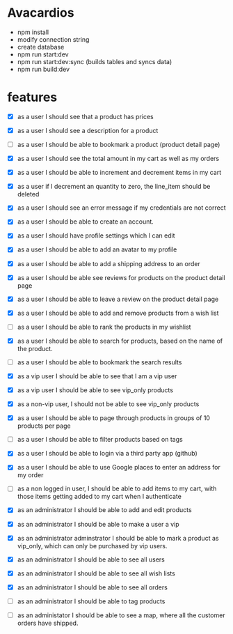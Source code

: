 # Avacardios

- npm install
- modify connection string
- create database
- npm run start:dev
- npm run start:dev:sync (builds tables and syncs data)
- npm run build:dev

# features

- [X] as a user I should see that a product has prices
- [X] as a user I should see a description for a product
- [ ] as a user I should be able to bookmark a product (product detail page)
- [X] as a user I should see the total amount in my cart as well as my orders
- [X] as a user I should be able to increment and decrement items in my cart
- [X] as a user if I decrement an quantity to zero, the line_item should be deleted
- [X] as a user I should see an error message if my credentials are not correct
- [X] as a user I should be able to create an account.
- [X] as a user I should have profile settings which I can edit
- [X] as a user I should be able to add an avatar to my profile
- [X] as a user I should be able to add a shipping address to an order
- [X] as a user I should be able see reviews for products on the product detail page
- [X] as a user I should be able to leave a review on the product detail page
- [X] as a user I should be able to add and remove products from a wish list
- [ ] as a user I should be able to rank the products in my wishlist
- [X] as a user I should be able to search for products, based on the name of the product.
- [ ] as a user I should be able to bookmark the search results
- [X] as a vip user I should be able to see that I am a vip user
- [X] as a vip user I should be able to see vip_only products
- [X] as a non-vip user, I should not be able to see vip_only products
- [X] as a user I should be able to page through products in groups of 10 products per page
- [ ] as a user I should be able to filter products based on tags
- [X] as a user I should be able to login via a third party app (github)
- [x] as a user I should be able to use Google places to enter an address for my order
- [ ] as a non logged in user, I should be able to add items to my cart, with those items getting added to my cart when I authenticate

- [X] as an administrator I should be able to add and edit products
- [X] as an administrator I should be able to make a user a vip
- [X] as an administrator adminstrator I should be able to mark a product as vip_only, which can only be purchased by vip users.
- [X] as an administrator I should be able to see all users
- [X] as an administrator I should be able to see all wish lists 
- [X] as an administrator I should be able to see all orders
- [ ] as an administrator I should be able to tag products 
- [ ] as an administator I should be able to see a map, where all the customer orders have shipped.